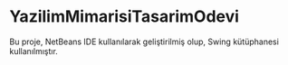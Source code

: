 # YazilimMimarisiTasarimOdevi
 Bu proje, NetBeans IDE kullanılarak geliştirilmiş olup, Swing kütüphanesi kullanılmıştır.
